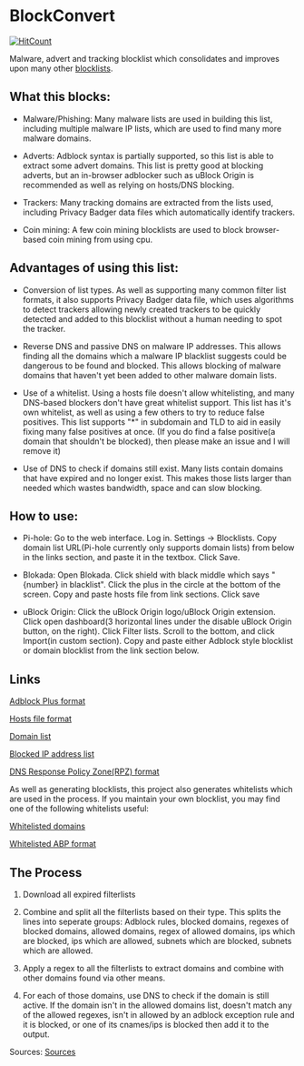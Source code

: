 # BlockConvert

[![HitCount](http://hits.dwyl.io/mkb2091/blockconvert.svg)](http://hits.dwyl.io/mkb2091/blockconvert)

Malware, advert and tracking blocklist which consolidates and improves upon many other [blocklists](https://github.com/mkb2091/blockconvert/blob/master/filterlists.csv).


## What this blocks:
- Malware/Phishing: Many malware lists are used in building this list, including multiple malware IP lists, which are used to find many more malware domains.

- Adverts: Adblock syntax is partially supported, so this list is able to extract some advert domains. This list is pretty good at blocking adverts, but an in-browser adblocker such as uBlock Origin is recommended as well as relying on hosts/DNS blocking.

- Trackers: Many tracking domains are extracted from the lists used, including Privacy Badger data files which automatically identify trackers.

- Coin mining: A few coin mining blocklists are used to block browser-based coin mining from using cpu.

## Advantages of using this list:
- Conversion of list types. As well as supporting many common filter list formats, it also supports Privacy Badger data file, which uses algorithms to detect trackers allowing newly created trackers to be quickly detected and added to this blocklist without a human needing to spot the tracker.

- Reverse DNS and passive DNS on malware IP addresses. This allows finding all the domains which a malware IP blacklist suggests could be dangerous to be found and blocked. This allows blocking of malware domains that haven't yet been added to other malware domain lists.

- Use of a whitelist. Using a hosts file doesn't allow whitelisting, and many DNS-based blockers don't have great whitelist support. This list has it's own whitelist, as well as using a few others to try to reduce false positives. This list supports "*" in subdomain and TLD to aid in easily fixing many false positives at once. (If you do find a false positive(a domain that shouldn't be blocked), then please make an issue and I will remove it)

- Use of DNS to check if domains still exist. Many lists contain domains that have expired and no longer exist. This makes those lists larger than needed which wastes bandwidth, space and can slow blocking.

## How to use:
- Pi-hole: Go to the web interface. Log in. Settings -> Blocklists. Copy domain list URL(Pi-hole currently only supports domain lists) from below in the links section, and paste it in the textbox. Click Save.

- Blokada: Open Blokada. Click shield with black middle which says "{number} in blacklist". Click the plus in the circle at the bottom of the screen. Copy and paste hosts file from link sections. Click save

- uBlock Origin: Click the uBlock Origin logo/uBlock Origin extension. Click open dashboard(3 horizontal lines under the disable uBlock Origin button, on the right). Click Filter lists. Scroll to the bottom, and click Import(in custom section). Copy and paste either Adblock style blocklist or domain blocklist from the link section below.

## Links

[Adblock Plus format](https://raw.githubusercontent.com/mkb2091/blockconvert/master/output/adblock.txt)

[Hosts file format](https://raw.githubusercontent.com/mkb2091/blockconvert/master/output/hosts.txt)

[Domain list](https://raw.githubusercontent.com/mkb2091/blockconvert/master/output/domains.txt)

[Blocked IP address list](https://raw.githubusercontent.com/mkb2091/blockconvert/master/output/ip_blocklist.txt)

[DNS Response Policy Zone(RPZ) format](https://raw.githubusercontent.com/mkb2091/blockconvert/master/output/domains.rpz)

As well as generating blocklists, this project also generates whitelists which are used in the process. If you maintain your own blocklist, you may find one of the following whitelists useful:

[Whitelisted domains](https://raw.githubusercontent.com/mkb2091/blockconvert/master/output/whitelist_domains.txt)

[Whitelisted ABP format](https://raw.githubusercontent.com/mkb2091/blockconvert/master/output/whitelist_adblock.txt)

## The Process

1. Download all expired filterlists

2. Combine and split all the filterlists based on their type. This splits the lines into seperate groups: Adblock rules, blocked domains, regexes of blocked domains, allowed domains, regex of allowed domains, ips which are blocked, ips which are allowed, subnets which are blocked, subnets which are allowed.

3. Apply a regex to all the filterlists to extract domains and combine with other domains found via other means.

4. For each of those domains, use DNS to check if the domain is still active. If the domain isn't in the allowed domains list, doesn't match any of the allowed regexes, isn't in allowed by an adblock exception rule and it is blocked, or one of its cnames/ips is blocked then add it to the output.

Sources: [Sources](https://github.com/mkb2091/blockconvert/blob/master/filterlists.csv)
